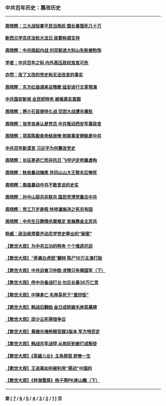 ### 中共百年历史：篡改历史
---
#### [周晓辉：三大战役拿平民当炮灰 围长春饿死几十万](../../pages/nf1176115/n12934921.md?05100430) 
#### [新西兰学员庆法轮大法日 政要称颂支持](../../pages/nf1176115/n12932715.md?05100430) 
#### [周晓辉：中共挑起内战 刘邓挺进大别山失败被粉饰](../../pages/nf1176115/n12929004.md?05100430) 
#### [学者：中共百年之际 内外高压政权岌岌可危](../../pages/nf1176115/n12925426.md?05100430) 
#### [亦然：改了又改的党史和无法改变的事实](../../pages/nf1176115/n12919443.md?05100430) 
#### [周晓辉：东方红曲调来自情歌 延安进行文革预演](../../pages/nf1176115/n12914429.md?05100430) 
#### [中共国安新规 全民抓特务 被揭真实意图](../../pages/nf1176115/n12911615.md?05100430) 
#### [周晓辉：蒋介石首提持久战 百团大战遭毛痛批](../../pages/nf1176115/n12909231.md?05100430) 
#### [周晓辉：张学良承认是党员 中共推动西安军事政变](../../pages/nf1176115/n12903066.md?05100430) 
#### [周晓辉：项英陈毅卖命结局惨 皖南事变罪魁是中共](../../pages/nf1176115/n12898534.md?05100430) 
#### [中共百年新谎言 习近平为何篡改党史](../../pages/nf1176115/n12895950.md?05100430) 
#### [周晓辉：长征是逃亡而非抗日 飞夺泸定桥属虚构](../../pages/nf1176115/n12893665.md?05100430) 
#### [周晓辉：秋收暴动搞笑 井冈山山大王帮毛后惨死](../../pages/nf1176115/n12875008.md?05100430) 
#### [周晓辉：南昌暴动中共不敢言说的史实](../../pages/nf1176115/n12872653.md?05100430) 
#### [周晓辉：孙中山容共非联共 国民党清党重击中共](../../pages/nf1176115/n12867724.md?05100430) 
#### [周晓辉：劳工万岁是假 林祥谦施洋之死另有因](../../pages/nf1176115/n12864511.md?05100430) 
#### [周晓辉：中共生日靠情杀案推定 发展靠金主苏共](../../pages/nf1176115/n12859637.md?05100430) 
#### [杨威：政治局常委齐动员学党史牵出的“秘密”](../../pages/nf1176115/n12764642.md?05100430) 
#### [【欺世大观】为中共立功的特务 个个难逃厄运](../../pages/nf1176115/n12552518.md?05100430) 
#### [【欺世大观】“奇袭白虎团”翻转 陈尸10万主演打脸](../../pages/nf1176115/n12545304.md?05100430) 
#### [【欺世大观】中共迫害习仲勋 求情只有俩国军（下）](../../pages/nf1176115/n12521463.md?05100430) 
#### [【欺世大观】传中共备战打台 勿忘长春30万亡灵](../../pages/nf1176115/n12532173.md?05100430) 
#### [【欺世大观】中弹身亡 毛岸英死于“蛋炒饭”](../../pages/nf1176115/n12512160.md?05100430) 
#### [【欺世大观】韩战后翻脸 金日成怒砸毛岸英墓碑](../../pages/nf1176115/n12498735.md?05100430) 
#### [【欺世大观】邱少云死得很争议](../../pages/nf1176115/n12484915.md?05100430) 
#### [【欺世大观】黄继光堵枪眼官媒3版本 军方悄否定](../../pages/nf1176115/n12477281.md?05100430) 
#### [【欺世大观】韩战共军战俘 从炮灰到被打成叛徒](../../pages/nf1176115/n12465044.md?05100430) 
#### [【欺世大观】《英雄儿女》主角原型 悲惨一生](../../pages/nf1176115/n12449531.md?05100430) 
#### [【欺世大观】王进喜如何被利用“感动”中国的](../../pages/nf1176115/n12438418.md?05100430) 
#### [【欺世大观】《林海雪原》杨子荣PK座山雕（下）](../../pages/nf1176115/n12431823.md?05100430) 

---
#### 第 [ [7](./7.md?05100430) / [6](./6.md?05100430) / [5](./5.md?05100430) / [4](./4.md?05100430) / [3](./3.md?05100430) / [2](./2.md?05100430) / [1](./1.md?05100430) ] 页
